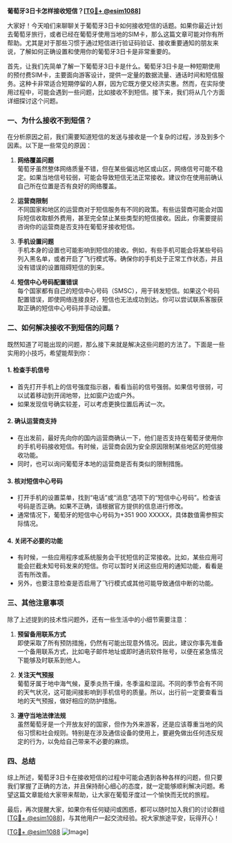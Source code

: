 **葡萄牙3日卡怎样接收短信？[[TG💪+ @esim1088](https://t.me/s/esim1088)]**

大家好！今天咱们来聊聊关于葡萄牙3日卡如何接收短信的话题。如果你最近计划去葡萄牙旅行，或者已经在葡萄牙使用当地的SIM卡，那么这篇文章可能对你有所帮助。尤其是对于那些习惯于通过短信进行验证码验证、接收重要通知的朋友来说，了解如何正确设置和使用你的葡萄牙3日卡是非常重要的。

首先，让我们先简单了解一下葡萄牙3日卡是什么。葡萄牙3日卡是一种短期使用的预付费SIM卡，主要面向游客设计，提供一定量的数据流量、通话时间和短信服务。这种卡非常适合短期停留的人群，因为它既方便又经济实惠。然而，在实际使用过程中，可能会遇到一些问题，比如接收不到短信。接下来，我们将从几个方面详细探讨这个问题。

### 一、为什么接收不到短信？

在分析原因之前，我们需要知道短信的发送与接收是一个复杂的过程，涉及到多个因素。以下是一些常见的原因：

1. **网络覆盖问题**  
   葡萄牙虽然整体网络质量不错，但在某些偏远地区或山区，网络信号可能不稳定。如果当地信号较弱，可能会导致短信无法正常接收。建议你在使用前确认自己所在位置是否有良好的网络覆盖。

2. **运营商限制**  
   不同国家和地区的运营商对于短信服务有不同的政策。有些运营商可能会对国际短信收取额外费用，甚至完全禁止某些类型的短信接收。因此，你需要提前咨询你的运营商是否支持在葡萄牙接收短信。

3. **手机设置问题**  
   手机本身的设置也可能影响到短信的接收。例如，有些手机可能会将某些号码列入黑名单，或者开启了飞行模式等。确保你的手机处于正常工作状态，并且没有错误的设置阻碍短信的到来。

4. **短信中心号码配置错误**  
   每个国家都有自己的短信中心号码（SMSC），用于转发短信。如果这个号码配置错误，即使网络连接良好，短信也无法成功到达。你可以尝试联系客服获取正确的短信中心号码并手动设置。

### 二、如何解决接收不到短信的问题？

既然知道了可能出现的问题，那么接下来就是解决这些问题的方法了。下面是一些实用的小技巧，希望能帮到你：

#### 1. 检查手机信号
- 首先打开手机上的信号强度指示器，看看当前的信号强弱。如果信号很弱，可以试着移动到开阔地带，比如窗户边或户外。
- 如果发现信号确实较差，可以考虑更换位置后再试一次。

#### 2. 确认运营商支持
- 在出发前，最好先向你的国内运营商确认一下，他们是否支持在葡萄牙使用你的手机号码接收短信。有时候，运营商会因为安全原因限制某些地区的短信接收功能。
- 同时，也可以询问葡萄牙本地的运营商是否有类似的限制措施。

#### 3. 核对短信中心号码
- 打开手机的设置菜单，找到“电话”或“消息”选项下的“短信中心号码”。检查该号码是否正确。如果不正确，请根据官方提供的信息进行修改。
- 通常情况下，葡萄牙的短信中心号码为+351 900 XXXXX，具体数值需参照实际情况。

#### 4. 关闭不必要的功能
- 有时候，一些应用程序或系统服务会干扰短信的正常接收。比如，某些应用可能会拦截未知号码发来的短信。你可以暂时关闭这些应用的通知功能，看看是否有所改善。
- 另外，也要注意检查是否启用了飞行模式或其他可能导致通信中断的功能。

### 三、其他注意事项

除了上述提到的技术性问题外，还有一些生活中的小细节需要注意：

1. **预留备用联系方式**  
   即使采取了所有预防措施，仍然有可能出现意外情况。因此，建议你事先准备一个备用联系方式，比如电子邮件地址或即时通讯软件账号，以便在紧急情况下能够及时联系到他人。

2. **关注天气预报**  
   葡萄牙属于地中海气候，夏季炎热干燥，冬季温和湿润。不同的季节会有不同的天气状况，这可能间接影响到手机信号的质量。所以，出行前一定要查看当地的天气预报，做好相应的防护措施。

3. **遵守当地法律法规**  
   虽然葡萄牙是一个开放友好的国家，但作为外来游客，还是应该尊重当地的风俗习惯和社会规则。特别是在涉及通信设备的使用上，要避免做出任何违反规定的行为，以免给自己带来不必要的麻烦。

### 四、总结

综上所述，葡萄牙3日卡在接收短信的过程中可能会遇到各种各样的问题，但只要我们掌握了正确的方法，并且保持耐心细心的态度，就一定能够顺利解决问题。希望这篇文章能给大家带来帮助，让大家在葡萄牙度过一个愉快而无忧的旅程。

最后，再次提醒大家，如果你有任何疑问或困惑，都可以随时加入我们的讨论群组[[TG💪+ @esim1088](https://t.me/s/esim1088)]，与其他用户一起交流经验。祝大家旅途平安，玩得开心！

[[TG💪+ @esim1088](https://t.me/s/esim1088) ![Image](https://i.postimg.cc/4NQfJmqS/Snipaste-2025-05-13-00-14-12.png)]